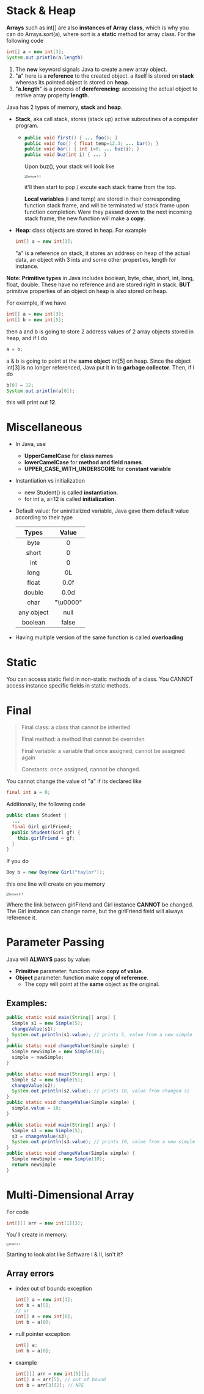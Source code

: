 # Stack & Heap

**Arrays** such as int[] are also **instances of Array class**, which is why you can do Arrays.sort(a), where sort is a **static** method for array class. For the following code

```java
int[] a = new int[3];
System.out.println(a.length)
```

1. The **new** keyword signals Java to create a new array object. 
2. "**a**" here is a **reference** to the created object. a itself is stored on **stack** whereas its pointed object is stored on **heap**. 
3. "**a.length**" is a process of **dereferencing**: accessing the actual object to retrive array property **length**.

Java has 2 types of memory, **stack** and **heap**. 

- **Stack**, aka call stack, stores (stack up) active subroutines of a computer program. 

  - ```java
    public void first() { ... foo(); }
    public void foo() { float temp=12.3; ... bar(); }
    public void bar() { int i=0; ... buz(i); }
    public void buz(int i) { ... }
    ```

    Upon buz(), your stack will look like

    <img src="/Users/apple/Desktop/KnowledgeBase/Basics/images/lecture 1-1.png" alt="lecture 1-1" style="zoom:50%;" />

    it'll then start to pop / excute each stack frame from the top.

    **Local variables** (i and temp) are stored in their corresponding function stack frame, and will be terminated w/ stack frame upon function completion. Were they passed down to the next incoming stack frame, the new function will make a **copy**. 

- **Heap**: class objects are stored in heap. For example

  ```java
  int[] a = new int[3];
  ```

  "a" is a reference on stack, it stores an address on heap of the actual data, an object with 3 ints and some other properties, length for instance.

**Note: Primitive types** in Java includes boolean, byte, char, short, int, long, float, double. These have no reference and are stored right in stack. **BUT** primitive properties of an object on heap is also stored on heap.

For example, if we have 

```java
int[] a = new int[3];
int[] b = new int[5];
```

then a and b is going to store 2 address values of 2 array objects stored in heap, and if I do

```java
a = b;
```

a & b is going to point at the **same object** int[5] on heap. Since the object int[3] is no longer referenced, Java put it in to **garbage collector**. Then, if I do

```java
b[0] = 12;
System.out.println(a[0]);
```

this will print out **12**.



# Miscellaneous

- In Java, use 

  - **UpperCamelCase** for **class names**  
  - **lowerCamelCase** for **method and field names**.
  - **UPPER_CASE_WITH_UNDERSCORE** for **constant variable**

- Instantiation vs initialization

  - new Student() is called **instantiation**.
  - for int a, a=12 is called **initialization**.

- Default value: for uninitialized variable, Java gave them default value according to their type

  |   Types    |  Value   |
  | :--------: | :------: |
  |    byte    |    0     |
  |   short    |    0     |
  |    int     |    0     |
  |    long    |    0L    |
  |   float    |   0.0f   |
  |   double   |   0.0d   |
  |    char    | "\u0000" |
  | any object |   null   |
  |  boolean   |  false   |

- Having multiple version of the same function is called **overloading**



# Static

You can access static field in non-static methods of a class. You CANNOT access instance specific fields in static methods.

# Final

> Final class: a class that cannot be inherited
>
> Final method: a method that cannot be overriden
>
> Final variable: a variable that once assigned, cannot be assigned again
>
> Constants: once assigned, cannot be changed.

You cannot change the value of "a" if its declared like

```java
final int a = 0;
```

Additionally, the following code

```java
public class Student {
  ...
  final Girl girlFriend;
  public Student(Girl gf) {
    this.girlFriend = gf;
  }
}
```

If you do

```java
Boy b = new Boy(new Girl("taylor"));
```

this one line will create on you memory

<img src="/Users/apple/Desktop/KnowledgeBase/Basics/images/lecture 2-1.png" alt="lecture 2-1" style="zoom:50%;" />

Where the link between girlFriend and Girl instance **CANNOT** be changed. The Girl instance can change name, but the girlFriend field will always reference it.



# Parameter Passing

Java will **ALWAYS** pass by value:

- **Primitive** parameter: function make **copy of value**.
- **Object** parameter: function make **copy of reference**. 
  - The copy will point at the **same** object as the original.

## Examples:

```java
public static void main(String[] args) {
  Simple s1 = new Simple(5);
  changeValue(s1);
  System.out.println(s1.value); // prints 5, value from a new simple
}
public static void changeValue(Simple simple) {
  Simple newSimple = new Simple(10);
  simple = newSimple;
}
```

```java
public static void main(String[] args) {
  Simple s2 = new Simple(5);
  changeValue(s2);
  System.out.println(s2.value); // prints 10, value from changed s2
}
public static void changeValue(Simple simple) {
  simple.value = 10;
}
```

```java
public static void main(String[] args) {
  Simple s3 = new Simple(5);
  s3 = changeValue(s3);
  System.out.println(s3.value); // prints 10, value from a new simple
}
public static void changeValue(Simple simple) {
  Simple newSimple = new Simple(10);
  return newSimple
}
```



# Multi-Dimensional Array

For code 

```java
int[][] arr = new int[1][3];
```

You'll create in memory:

<img src="/Users/apple/Desktop/KnowledgeBase/Basics/images/lecture 2-2.png" alt="lecture 2-2" style="zoom:40%;" />

Starting to look alot like Software I & II, isn't it?



## Array errors

- index out of bounds exception

  ```java
  int[] a = new int[3];
  int b = a[5];
  // or
  int[] a = new int[0];
  int b = a[0];
  ```

- null pointer exception

  ```java
  int[] a;
  int b = a[0];
  ```

- example

  ```java
  int[][] arr = new int[5][];
  int[] a = arr[5];	// out of bound
  int b = arr[3][2]; // NPE
  ```

  



